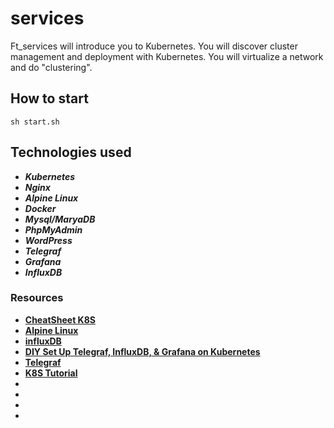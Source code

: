# services

Ft_services will introduce you to Kubernetes. You will discover cluster management and
deployment with Kubernetes. You will virtualize a network and do "clustering".

## How to start
    sh start.sh

## Technologies used
  * ___Kubernetes___
  * ___Nginx___ 
  * ___Alpine Linux___
  * ___Docker___
  * ___Mysql/MaryaDB___
  * ___PhpMyAdmin___
  * ___WordPress___
  * ___Telegraf___
  * ___Grafana___
  * ___InfluxDB___
  


### Resources
  * [**CheatSheet K8S**](https://kubernetes.io/ru/docs/reference/kubectl/cheatsheet/)
  * [**Alpine Linux**](https://www.youtube.com/watch?v=VffFuW6yzRk&ab_channel=Pingvinus)
  * [**influxDB**](https://blog.egrik.ru/2016/01/influxdata-1-influxdb.html)
  * [**DIY Set Up Telegraf, InfluxDB, & Grafana on Kubernetes**](https://blog.gojekengineering.com/diy-set-up-telegraf-influxdb-grafana-on-kubernetes-d55e32f8ce48)
  * [**Telegraf**](https://github.com/influxdata/telegraf)
  * [**K8S Tutorial**](https://kubernetes.io/ru/docs/tutorials/kubernetes-basics/)
  * []()
  * []()
  * []()
  * []()



